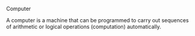  Computer



A computer is a machine that can be programmed to carry out sequences of arithmetic or logical operations (computation) automatically.











    